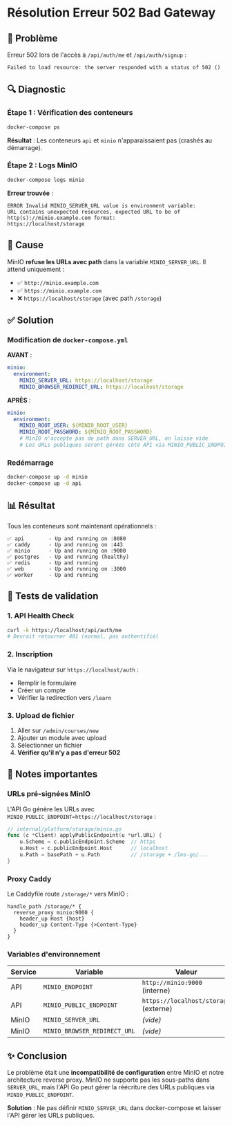 # Résolution Erreur 502 Bad Gateway

## 🐛 Problème

Erreur 502 lors de l'accès à `/api/auth/me` et `/api/auth/signup` :
```
Failed to load resource: the server responded with a status of 502 ()
```

## 🔍 Diagnostic

### Étape 1 : Vérification des conteneurs
```bash
docker-compose ps
```
**Résultat** : Les conteneurs `api` et `minio` n'apparaissaient pas (crashés au démarrage).

### Étape 2 : Logs MinIO
```bash
docker-compose logs minio
```
**Erreur trouvée** :
```
ERROR Invalid MINIO_SERVER_URL value is environment variable:
URL contains unexpected resources, expected URL to be of http(s)://minio.example.com format:
https://localhost/storage
```

## 🔧 Cause

MinIO **refuse les URLs avec path** dans la variable `MINIO_SERVER_URL`. Il attend uniquement :
- ✅ `http://minio.example.com`
- ✅ `https://minio.example.com`
- ❌ `https://localhost/storage` (avec path `/storage`)

## ✅ Solution

### Modification de `docker-compose.yml`

**AVANT** :
```yaml
minio:
  environment:
    MINIO_SERVER_URL: https://localhost/storage
    MINIO_BROWSER_REDIRECT_URL: https://localhost/storage
```

**APRÈS** :
```yaml
minio:
  environment:
    MINIO_ROOT_USER: ${MINIO_ROOT_USER}
    MINIO_ROOT_PASSWORD: ${MINIO_ROOT_PASSWORD}
    # MinIO n'accepte pas de path dans SERVER_URL, on laisse vide
    # Les URLs publiques seront gérées côté API via MINIO_PUBLIC_ENDPOINT
```

### Redémarrage
```bash
docker-compose up -d minio
docker-compose up -d api
```

## 📊 Résultat

Tous les conteneurs sont maintenant opérationnels :
```
✅ api        - Up and running on :8080
✅ caddy      - Up and running on :443
✅ minio      - Up and running on :9000
✅ postgres   - Up and running (healthy)
✅ redis      - Up and running
✅ web        - Up and running on :3000
✅ worker     - Up and running
```

## 🧪 Tests de validation

### 1. API Health Check
```bash
curl -k https://localhost/api/auth/me
# Devrait retourner 401 (normal, pas authentifié)
```

### 2. Inscription
Via le navigateur sur `https://localhost/auth` :
- Remplir le formulaire
- Créer un compte
- Vérifier la redirection vers `/learn`

### 3. Upload de fichier
1. Aller sur `/admin/courses/new`
2. Ajouter un module avec upload
3. Sélectionner un fichier
4. **Vérifier qu'il n'y a pas d'erreur 502**

## 📝 Notes importantes

### URLs pré-signées MinIO

L'API Go génère les URLs avec `MINIO_PUBLIC_ENDPOINT=https://localhost/storage` :
```go
// internal/platform/storage/minio.go
func (c *Client) applyPublicEndpoint(u *url.URL) {
    u.Scheme = c.publicEndpoint.Scheme  // https
    u.Host = c.publicEndpoint.Host      // localhost
    u.Path = basePath + u.Path          // /storage + /lms-go/...
}
```

### Proxy Caddy

Le Caddyfile route `/storage/*` vers MinIO :
```caddyfile
handle_path /storage/* {
  reverse_proxy minio:9000 {
    header_up Host {host}
    header_up Content-Type {>Content-Type}
  }
}
```

### Variables d'environnement

| Service | Variable | Valeur |
|---------|----------|--------|
| API | `MINIO_ENDPOINT` | `http://minio:9000` (interne) |
| API | `MINIO_PUBLIC_ENDPOINT` | `https://localhost/storage` (externe) |
| MinIO | `MINIO_SERVER_URL` | *(vide)* |
| MinIO | `MINIO_BROWSER_REDIRECT_URL` | *(vide)* |

## ✨ Conclusion

Le problème était une **incompatibilité de configuration** entre MinIO et notre architecture reverse proxy. MinIO ne supporte pas les sous-paths dans `SERVER_URL`, mais l'API Go peut gérer la réécriture des URLs publiques via `MINIO_PUBLIC_ENDPOINT`.

**Solution** : Ne pas définir `MINIO_SERVER_URL` dans docker-compose et laisser l'API gérer les URLs publiques.
